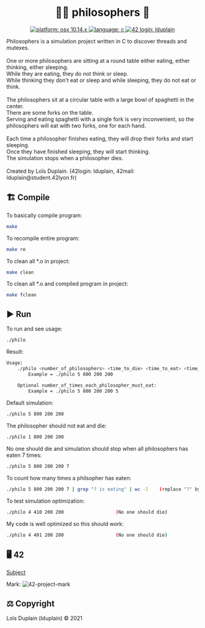 <h1 align="center">👴🏻 philosophers 🍴</h1>

<p align="center">
  <a href="https://fr.wikipedia.org/wiki/MacOS_Mojave" target="_blank">
    <img alt="platform: osx 10.14.x" src="https://img.shields.io/badge/platform-osx%20v10.14.x-red?style=flat-square"/>
  </a>
  <a href="https://fr.wikipedia.org/wiki/C_(langage)" target="_blank">
    <img alt="language: c" src="https://img.shields.io/badge/language-C-purple?style=flat-square"/>
  </a>
  <a href="https://profile.intra.42.fr/users/lduplain" target="_blank">
    <img alt="42 login: lduplain" src="https://img.shields.io/badge/42%20login-lduplain-2DD57B?style=flat-square"/>
  </a>
</p>

<p align="left">
  Philosophers is a simulation project written in C to discover threads and mutexes. <br>
  <br>
  One or more philosophers are sitting at a round table either eating, either thinking, either sleeping. <br>
  While they are eating, they do not think or sleep. <br>
  While thinking they don’t eat or sleep and while sleeping, they do not eat or think. <br>
  <br>
  The philosophers sit at a circular table with a large bowl of spaghetti in the center. <br>
  There are some forks on the table. <br>
  Serving and eating spaghetti with a single fork is very inconvenient, so the philosophers will eat with two forks, one for each hand. <br>
  <br>
  Each time a philosopher finishes eating, they will drop their forks and start sleeping. <br>
  Once they have finished sleeping, they will start thinking. <br>
  The simulation stops when a philosopher dies. <br>
  <br>
  Created by Loïs Duplain. (42login: lduplain, 42mail: lduplain@student.42lyon.fr)
</p>

<h2 align="left">🏗️ Compile</h2>
<p align="left">To basically compile program:</p>

```bash
make
```

<p align="left">To recompile entire program:</p>

```bash
make re
```

<p align="left">To clean all *.o in project:</p>

```bash
make clean
```

<p align="left">To clean all *.o and compiled program in project:</p>

```bash
make fclean
```

<h2 align="left">▶️ Run</h2>
<p align="left">To run and see usage:</p>

```bash
./philo
```

<p align="left">Result:</p>

```bash
Usage:
	./philo <number_of_philosophers> <time_to_die> <time_to_eat> <time_to_sleep> [number_of_times_each_philosopher_must_eat]
		Example = ./philo 5 800 200 200
	
	Optional number_of_times_each_philosopher_must_eat:
		Example = ./philo 5 800 200 200 5
```

<p align="left">Default simulation:</p>

```bash
./philo 5 800 200 200
```

<p align="left">The philosopher should not eat and die:</p>

```bash
./philo 1 800 200 200
```

<p align="left">No one should die and simulation should stop when all philosophers has eaten 7 times:</p>

```bash
./philo 5 800 200 200 7
```

<p align="left">To count how many times a philsopher has eaten:</p>

```bash
./philo 5 800 200 200 7 | grep "? is eating" | wc -l	(replace "?" by a philosopher ID)
```

<p align="left">To test simulation optimization:</p>

```bash
./philo 4 410 200 200					(No one should die)
```

<p align="left">My code is well optimized so this should work:</p>

```bash
./philo 4 401 200 200					(No one should die)
```

<h2 align="left">🖥️ 42</h2>

<a href="https://github.com/LoisDuplain/42cursus/blob/master/philosophers/philosophers.pdf">Subject</a>
<p align="left">
  Mark:
  <img alt="42-project-mark" src="https://badge42.herokuapp.com/api/project/lduplain/Philosophers"/>
</p>

<h2 align="left">⚖️ Copyright</h2>
<p align="left">
  Loïs Duplain (lduplain) © 2021
</p>
